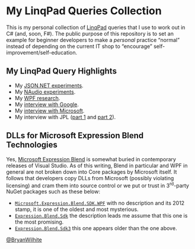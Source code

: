 # My LinqPad Queries Collection

This is my personal collection of [LinqPad](https://www.linqpad.net/) queries that I use to work out in C# (and, soon, F#). The public purpose of this repository is to set an example for beginner developers to make a _personal_ practice “normal” instead of depending on the current IT shop to “encourage” self-improvement/self-education.

## My LinqPad Query Highlights

* My [JSON.NET experiments](https://github.com/BryanWilhite/LinqPad/search?utf8=%E2%9C%93&q=Json.NET).
* My [NAudio experiments](https://github.com/BryanWilhite/LinqPad/tree/master/Queries/funkyKB/Audio).
* My [WPF research](https://github.com/BryanWilhite/LinqPad/tree/master/Queries/funkyKB/WPF).
* My [interview with Google](https://github.com/BryanWilhite/LinqPad/blob/master/Queries/funkyKB/Interview%20-%20Google.linq).
* My [interview with Microsoft](https://github.com/BryanWilhite/LinqPad/blob/master/Queries/funkyKB/Interview%20-%20Microsoft.linq).
* My interview with JPL ([part 1](https://github.com/BryanWilhite/LinqPad/blob/master/Queries/funkyKB/Interview%20-%20JPL%20(part%201).linq) and [part 2](https://github.com/BryanWilhite/LinqPad/blob/master/Queries/funkyKB/Interview%20-%20JPL%20(part%202).linq)).

## DLLs for Microsoft Expression Blend Technologies

Yes, [Microsoft Expression Blend](https://www.microsoft.com/expression) is somewhat buried in contemporary releases of Visual Studio. As of this writing, Blend in particular and WPF in general are not broken down into Core packages by Microsoft itself. It follows that developers copy DLLs from Microsoft (possibly violating licensing) and cram them into source control or we put or trust in 3<sup>rd</sup>-party NuGet packages such as these below:

* [`Microsoft.Expression.Blend.SDK.WPF`](https://www.nuget.org/packages/Microsoft.Expression.Blend.SDK.WPF/) with no description and its 2012 stamp, it is one of the oldest and most mysterious.
* [`Expression.Blend.Sdk`](https://www.nuget.org/packages/Expression.Blend.Sdk/) the description leads me assume that this one is the most promising.
* [`Expression.Blend.Sdk3`](https://www.nuget.org/packages/Expression.Blend.Sdk3/) this one appears older than the one above.

[@BryanWilhite](https://twitter.com/bryanwilhite)